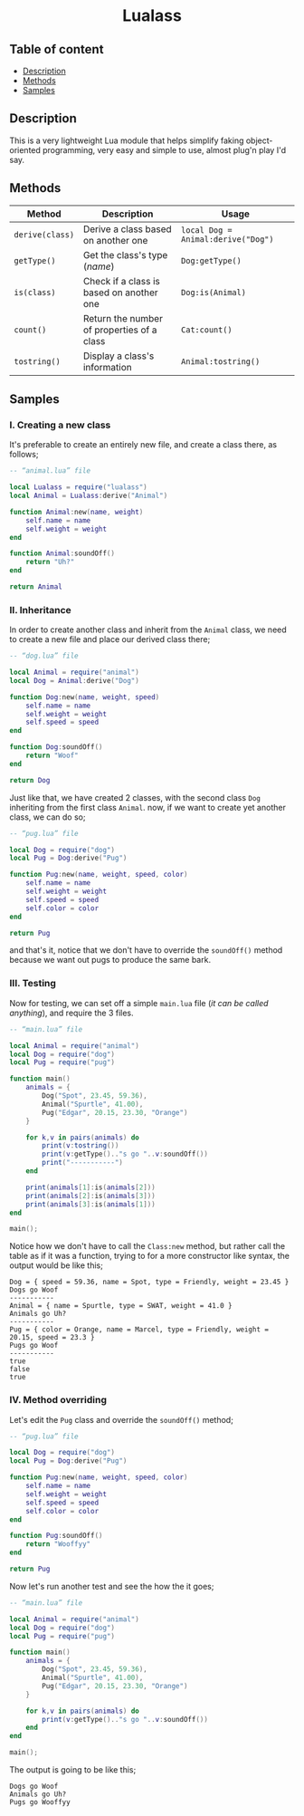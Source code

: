 <p align="center">
    <h1 align="center">Lualass</h1>
</p>

## Table of content
* [Description](#description)
* [Methods](#methods)
* [Samples](#samples)

## Description
This is a very lightweight Lua module that helps simplify faking object-oriented programming, very easy and simple to use, almost plug'n play I'd say.

## Methods
|Method         |Description                               |Usage                              |
|---------------|------------------------------------------|-----------------------------------|
|`derive(class)`|Derive a class based on another one       |`local Dog = Animal:derive("Dog")` |
|`getType()`    |Get the class's type (_name_)             |`Dog:getType()`                    |
|`is(class)`    |Check if a class is based on another one  |`Dog:is(Animal)`                   |
|`count()`      |Return the number of properties of a class|`Cat:count()`                      |
|`tostring()`   |Display a class's information             |`Animal:tostring()`                |

## Samples
### I. **Creating a new class**
It's preferable to create an entirely new file, and create a class there, as follows;
```lua
-- “animal.lua” file

local Lualass = require("lualass")
local Animal = Lualass:derive("Animal")

function Animal:new(name, weight)
    self.name = name
    self.weight = weight
end

function Animal:soundOff()
    return "Uh?"
end

return Animal
```

### II. **Inheritance**
In order to create another class and inherit from the `Animal` class, we need to create a new file and place our derived class there;
```lua
-- “dog.lua” file

local Animal = require("animal")
local Dog = Animal:derive("Dog")

function Dog:new(name, weight, speed)
    self.name = name
    self.weight = weight
    self.speed = speed
end

function Dog:soundOff()
    return "Woof"
end

return Dog
```
Just like that, we have created 2 classes, with the second class `Dog` inheriting from the first class `Animal`. now, if we want to create yet another class, we can do so;

```Lua
-- “pug.lua” file

local Dog = require("dog")
local Pug = Dog:derive("Pug")

function Pug:new(name, weight, speed, color)
    self.name = name
    self.weight = weight
    self.speed = speed
    self.color = color
end

return Pug
```
and that's it, notice that we don't have to override the `soundOff()` method because we want out pugs to produce the same bark.

### III. **Testing**
Now for testing, we can set off a simple `main.lua` file (_it can be called anything_), and require the 3 files.

```lua
-- “main.lua” file

local Animal = require("animal")
local Dog = require("dog")
local Pug = require("pug")

function main()
    animals = {
        Dog("Spot", 23.45, 59.36),
        Animal("Spurtle", 41.00),
        Pug("Edgar", 20.15, 23.30, "Orange")
    }

    for k,v in pairs(animals) do
        print(v:tostring())
        print(v:getType().."s go "..v:soundOff())
        print("-----------")
    end

    print(animals[1]:is(animals[2]))
    print(animals[2]:is(animals[3]))
    print(animals[3]:is(animals[1]))
end

main();
```
Notice how we don't have to call the `Class:new` method, but rather call the table as if it was a function, trying to for a more constructor like syntax, the output would be like this;
```
Dog = { speed = 59.36, name = Spot, type = Friendly, weight = 23.45 }
Dogs go Woof
-----------
Animal = { name = Spurtle, type = SWAT, weight = 41.0 }
Animals go Uh?
-----------
Pug = { color = Orange, name = Marcel, type = Friendly, weight = 20.15, speed = 23.3 }
Pugs go Woof
-----------
true
false
true
```

### IV. **Method overriding**
Let's edit the `Pug` class and override the `soundOff()` method;

```Lua
-- “pug.lua” file

local Dog = require("dog")
local Pug = Dog:derive("Pug")

function Pug:new(name, weight, speed, color)
    self.name = name
    self.weight = weight
    self.speed = speed
    self.color = color
end

function Pug:soundOff()
    return "Wooffyy"
end

return Pug
```
Now let's run another test and see the how the it goes;

```lua
-- “main.lua” file

local Animal = require("animal")
local Dog = require("dog")
local Pug = require("pug")

function main()
    animals = {
        Dog("Spot", 23.45, 59.36),
        Animal("Spurtle", 41.00),
        Pug("Edgar", 20.15, 23.30, "Orange")
    }

    for k,v in pairs(animals) do
        print(v:getType().."s go "..v:soundOff())
    end
end

main();
```
The output is going to be like this;
```
Dogs go Woof
Animals go Uh?
Pugs go Wooffyy
```
